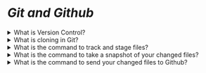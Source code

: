 # _Git and Github_

<details>
  <summary> What is Version Control? </summary>

  Version Control is a system that allows you to revisit various versions of a file or
  set of files by recording changes.
</details>

<details>
  <summary> What is cloning in Git?</summary>

  Cloning the file means you have copied all versions of all files for a project.
</details>

<details>
  <summary> What is the command to track and stage files?</summary>

  Single file track: git add *filename*
  All Files: $ git add *

  After these commands, files are tracked and staged for committing.
</details>

<details>
  <summary> What is the command to take a snapshot of your changed files?</summary>

Git creates a snapshot each time you save a changed verison of a project. 

Use command *git log* to view commited snapshots.
  
</details>

<details>
  <summary> What is the command to send your changed files to Github? </summary>

Sending a single file: $ git commit -m “made change x,y,z”
Sending all changes: $ git commit -a
  
</details>
